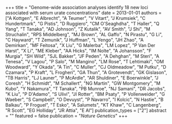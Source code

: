 +++
title = "Genome-wide association analyses identify 18 new loci associated with serum urate concentrations"
date = 2013-01-01
authors = ["A Kottgen", "E Albrecht", "A Teumer", "V Vitart", "J Krumsiek", "C Hundertmark", "G Pistis", "D Ruggiero", "CM O'Seaghdha", "T Haller", "Q Yang", "T Tanaka", "AD Johnson", "Z Kutalik", "AV Smith", "J Shi", "M Struchalin", "RPS Middelberg", "MJ Brown", "AL Gaffo", "N Pirastu", "G Li", "C Hayward", "T Zemunik", "J Huffman", "L Yengo", "JH Zhao", "A Demirkan", "MF Feitosa", "X Liu", "G Malerba", "LM Lopez", "P Van Der Harst", "X Li", "ME Kleber", "AA Hicks", "IM Nolte", "A Johansson", "F Murgia", "SH Wild", "SJL Bakker", "JF Peden", "A Dehghan", "M Steri", "A Tenesa", "V Lagou", "P Salo", "M Mangino", "LM Rose", "T Lehtimaki", "OM Woodward", "Y Okada", "A Tin", "C Muller", "CJ Oldmeadow", "M Putku", "D Czamara", "P Kraft", "L Frogheri", "GA Thun", "A Grotevendt", "GK Gislason", "TB Harris", "LJ Launer", "P McArdle", "AR Shuldiner", "E Boerwinkle", "J Coresh", "H Schmidt", "M Schallert", "NG Martin", "GW Montgomery", "M Kubo", "Y Nakamura", "T Tanaka", "PB Munroe", "NJ Samani", "DR Jacobs", "K Liu", "P D'Adamo", "S Ulivi", "JI Rotter", "BM Psaty", "P Vollenweider", "G Waeber", "S Campbell", "O Devuyst", "P Navarro", "I Kolcic", "N Hastie", "B Balkau", "P Froguel", "T Esko", "A Salumets", "KT Khaw", "C Langenberg", "R Scott", "EG Holliday", "JR Attia", "E Al"]
publication_types = ["2"]
abstract = ""
featured = false
publication = "*Nature Genetics*"
+++

